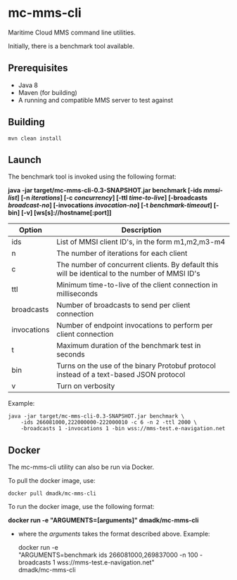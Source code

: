 mc-mms-cli
==========================

Maritime Cloud MMS command line utilities.

Initially, there is a benchmark tool available.

## Prerequisites

* Java 8
* Maven (for building)
* A running and compatible MMS server to test against

## Building ##

    mvn clean install

## Launch
The benchmark tool is invoked using the following format:

**java -jar target/mc-mms-cli-0.3-SNAPSHOT.jar benchmark 
  [-ids *mmsi-list*]  [-n *iterations*] [-c *concurrency*] [-ttl *time-to-live*] 
  [-broadcasts *broadcast-no*] [-invocations *invocation-no*] [-t *benchmark-timeout*] 
  [-bin] [-v] [ws[s]://hostname[:port]]**
    
| Option      | Description |
| ----------- | ------------|
| ids         | List of MMSI client ID's, in the form m1,m2,m3-m4 |
| n           | The number of iterations for each client |
| c           | The number of concurrent clients. By default this will be identical to the number of MMSI ID's |
| ttl         | Minimum time-to-live of the client connection in milliseconds |
| broadcasts  | Number of broadcasts to send per client connection |
| invocations | Number of endpoint invocations to perform per client connection |
| t           | Maximum duration of the benchmark test in seconds |
| bin         | Turns on the use of the binary Protobuf protocol instead of a text-based JSON protocol |
| v           | Turn on verbosity |


Example:

    java -jar target/mc-mms-cli-0.3-SNAPSHOT.jar benchmark \
        -ids 266081000,222000000-222000010 -c 6 -n 2 -ttl 2000 \
        -broadcasts 1 -invocations 1 -bin wss://mms-test.e-navigation.net
    
## Docker

The mc-mms-cli utility can also be run via Docker.

To pull the docker image, use:

    docker pull dmadk/mc-mms-cli

To run the docker image, use the following format:

**docker run -e "ARGUMENTS=[arguments]"  dmadk/mc-mms-cli**

- where the *arguments* takes the format described above. Example:

    docker run -e \
        "ARGUMENTS=benchmark ids 266081000,269837000 -n 100 -broadcasts 1 wss://mms-test.e-navigation.net" \
        dmadk/mc-mms-cli
